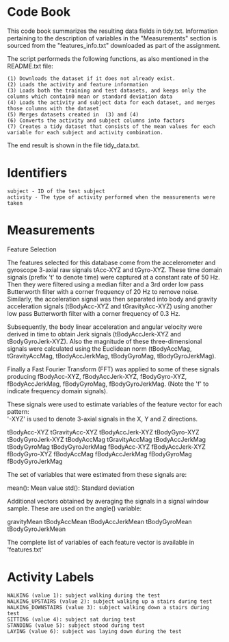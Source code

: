 Code Book
=================
This code book summarizes the resulting data fields in tidy.txt. Information pertaining to the description of variables in the "Measurements" section is sourced from the "features_info.txt" downloaded as part of the assignment.

The script performeds the following functions, as also mentioned in the README.txt file:

    (1) Downloads the dataset if it does not already exist.
    (2) Loads the activity and feature information
    (3) Loads both the training and test datasets, and keeps only the columns which contain0 mean or standard deviation data
    (4) Loads the activity and subject data for each dataset, and merges those columns with the dataset
    (5) Merges datasets created in  (3) and (4)
    (6) Converts the activity and subject columns into factors
    (7) Creates a tidy dataset that consists of the mean values for each variable for each subject and activity combination.

The end result is shown in the file tidy_data.txt.

Identifiers
=================
    subject - ID of the test subject
    activity - The type of activity performed when the measurements were taken

Measurements
=================
Feature Selection 


The features selected for this database come from the accelerometer and gyroscope 3-axial raw signals tAcc-XYZ and tGyro-XYZ. These time domain signals (prefix 't' to denote time) were captured at a constant rate of 50 Hz. Then they were filtered using a median filter and a 3rd order low pass Butterworth filter with a corner frequency of 20 Hz to remove noise. Similarly, the acceleration signal was then separated into body and gravity acceleration signals (tBodyAcc-XYZ and tGravityAcc-XYZ) using another low pass Butterworth filter with a corner frequency of 0.3 Hz. 

Subsequently, the body linear acceleration and angular velocity were derived in time to obtain Jerk signals (tBodyAccJerk-XYZ and tBodyGyroJerk-XYZ). Also the magnitude of these three-dimensional signals were calculated using the Euclidean norm (tBodyAccMag, tGravityAccMag, tBodyAccJerkMag, tBodyGyroMag, tBodyGyroJerkMag). 

Finally a Fast Fourier Transform (FFT) was applied to some of these signals producing fBodyAcc-XYZ, fBodyAccJerk-XYZ, fBodyGyro-XYZ, fBodyAccJerkMag, fBodyGyroMag, fBodyGyroJerkMag. (Note the 'f' to indicate frequency domain signals). 

These signals were used to estimate variables of the feature vector for each pattern:  
'-XYZ' is used to denote 3-axial signals in the X, Y and Z directions.

tBodyAcc-XYZ
tGravityAcc-XYZ
tBodyAccJerk-XYZ
tBodyGyro-XYZ
tBodyGyroJerk-XYZ
tBodyAccMag
tGravityAccMag
tBodyAccJerkMag
tBodyGyroMag
tBodyGyroJerkMag
fBodyAcc-XYZ
fBodyAccJerk-XYZ
fBodyGyro-XYZ
fBodyAccMag
fBodyAccJerkMag
fBodyGyroMag
fBodyGyroJerkMag

The set of variables that were estimated from these signals are: 

mean(): Mean value
std(): Standard deviation


Additional vectors obtained by averaging the signals in a signal window sample. These are used on the angle() variable:

gravityMean
tBodyAccMean
tBodyAccJerkMean
tBodyGyroMean
tBodyGyroJerkMean

The complete list of variables of each feature vector is available in 'features.txt'

Activity Labels
=================
    WALKING (value 1): subject walking during the test
    WALKING_UPSTAIRS (value 2): subject walking up a stairs during test
    WALKING_DOWNSTAIRS (value 3): subject walking down a stairs during test
    SITTING (value 4): subject sat during test
    STANDING (value 5): subject stood during test
    LAYING (value 6): subject was laying down during the test
